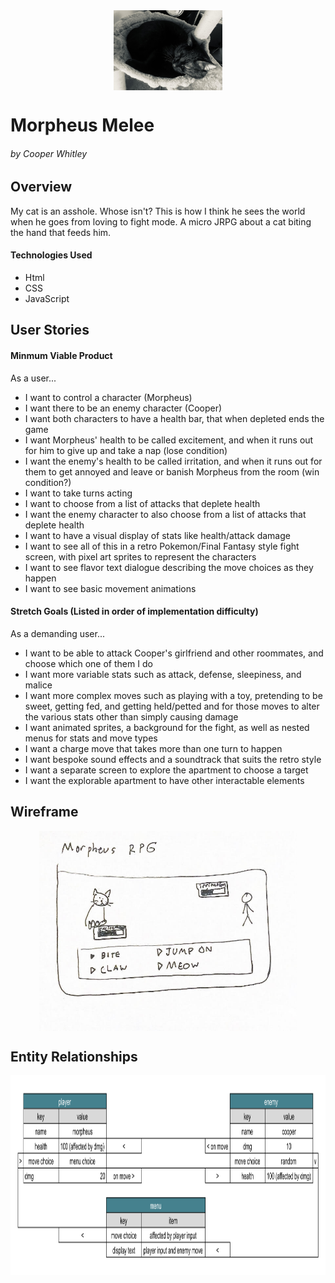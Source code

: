 <img src="./assets/photos/readme_morph.jpg" alt="Morpheus Sleeping in a bowl" style="display: block; height: 8rem; margin-left: auto; margin-right: auto;">

# Morpheus Melee
###### by Cooper Whitley

## Overview
My cat is an asshole. Whose isn't? This is how I think he sees the world when he goes from loving to fight mode. A micro JRPG about a cat biting the hand that feeds him.
#### Technologies Used
- Html
- CSS
- JavaScript
## User Stories
#### Minmum Viable Product
As a user...
- I want to control a character (Morpheus)
- I want there to be an enemy character (Cooper)
- I want both characters to have a health bar, that when depleted ends the game
- I want Morpheus' health to be called excitement, and when it runs out for him to give up and take a nap (lose condition)
- I want the enemy's health to be called irritation, and when it runs out for them to get annoyed and leave or banish Morpheus from the room (win condition?)
- I want to take turns acting
- I want to choose from a list of attacks that deplete health
- I want the enemy character to also choose from a list of attacks that deplete health
- I want to have a visual display of stats like health/attack damage
- I want to see all of this in a retro Pokemon/Final Fantasy style fight screen, with pixel art sprites to represent the characters
- I want to see flavor text dialogue describing the move choices as they happen
- I want to see basic movement animations
#### Stretch Goals (Listed in order of implementation difficulty)
As a demanding user...
- I want to be able to attack Cooper's girlfriend and other roommates, and choose which one of them I do
- I want more variable stats such as attack, defense, sleepiness, and malice
- I want more complex moves such as playing with a toy, pretending to be sweet, getting fed, and getting held/petted and for those moves to alter the various stats other than simply causing damage
- I want animated sprites, a background for the fight, as well as nested menus for stats and move types
- I want a charge move that takes more than one turn to happen
- I want bespoke sound effects and a soundtrack that suits the retro style
- I want a separate screen to explore the apartment to choose a target
- I want the explorable apartment to have other interactable elements
## Wireframe
<img src="./assets/photos/basic_sketch.jpg" alt="Morpheus Sleeping in a bowl" style="display: block; height: 20rem; margin-left: auto; margin-right: auto;">

## Entity Relationships
<img src="./assets/photos/erd.png" alt="Entity Relationship Diagram" style="display: block; height: 20rem; width: auto; margin-left: auto; margin-right: auto;">